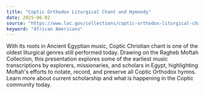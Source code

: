 ```yaml
---
title: "Coptic Orthodox Liturgical Chant and Hymnody"
date: 2025-06-02
source: "https://www.loc.gov/collections/coptic-orthodox-liturgical-chant/about-this-collection/"
keyword: "African Americans"
---
```


With its roots in Ancient Egyptian music, Coptic Christian chant is one of the oldest liturgical genres still performed today. Drawing on the Ragheb Moftah Collection, this presentation explores some of the earliest music transcriptions by explorers, missionaries, and scholars in Egypt, highlighting Moftah's efforts to notate, record, and preserve all Coptic Orthodox hymns. Learn more about current scholarship and what is happening in the Coptic community today.

